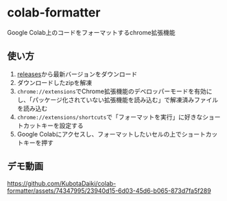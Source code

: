 # colab-formatter

Google Colab上のコードをフォーマットするchrome拡張機能

## 使い方

1. [releases](https://github.com/KubotaDaiki/colab-formatter/releases)から最新バージョンをダウンロード
2. ダウンロードしたzipを解凍
3. `chrome://extensions`でChrome拡張機能のデベロッパーモードを有効にし、「パッケージ化されていない拡張機能を読み込む」で解凍済みファイルを読み込む
4. `chrome://extensions/shortcuts`で「フォーマットを実行」に好きなショートカットキーを設定する
5. Google Colabにアクセスし、フォーマットしたいセルの上でショートカットキーを押す

## デモ動画

https://github.com/KubotaDaiki/colab-formatter/assets/74347995/23940d15-6d03-45d6-b065-873d7fa5f289

